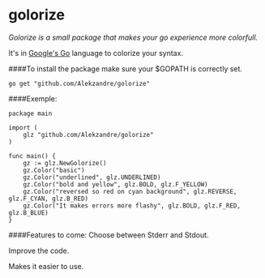 # golorize
*Golorize is a small package that makes your go experience more colorfull.*

It's in [Google's Go](https://golang.org/) language to colorize your syntax.

####To install the package make sure your $GOPATH is correctly set.
```
go get "github.com/Alekzandre/golorize"
```
####Exemple:
```
package main

import (
	glz "github.com/Alekzandre/golorize"
)

func main() {
	gz := glz.NewGolorize()
	gz.Color("basic")
	gz.Color("underlined", glz.UNDERLINED)
	gz.Color("bold and yellow", glz.BOLD, glz.F_YELLOW)
	gz.Color("reversed so red on cyan background", glz.REVERSE, glz.F_CYAN, glz.B_RED)
	gz.Color("It makes errors more flashy", glz.BOLD, glz.F_RED, glz.B_BLUE)
}
```
####Features to come:
Choose between Stderr and Stdout.

Improve the code.

Makes it easier to use.

